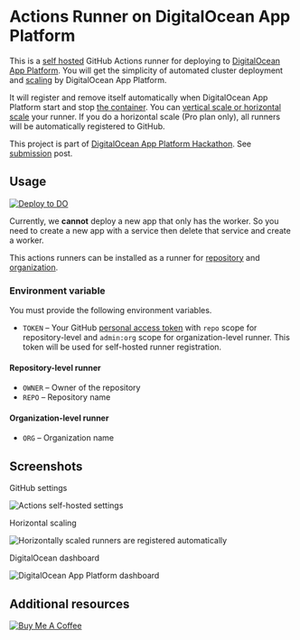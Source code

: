 # Actions Runner on DigitalOcean App Platform

This is a [self hosted](https://docs.github.com/en/free-pro-team@latest/actions/hosting-your-own-runners/about-self-hosted-runners) GitHub Actions runner for deploying to [DigitalOcean App Platform](https://www.digitalocean.com/products/app-platform/). You will get the simplicity of automated cluster deployment and [scaling](https://www.digitalocean.com/docs/app-platform/concepts/scaling/) by DigitalOcean App Platform.

It will register and remove itself automatically when DigitalOcean App Platform start and stop [the container](https://www.digitalocean.com/docs/app-platform/concepts/container/). You can [vertical scale or horizontal scale](https://www.digitalocean.com/docs/app-platform/how-to/scale-app/) your runner. If you do a horizontal scale (Pro plan only), all runners will be automatically registered to GitHub.

This project is part of [DigitalOcean App Platform Hackathon](https://dev.to/devteam/announcing-the-digitalocean-app-platform-hackathon-on-dev-2i1k). See [submission](https://dev.to/thewdhanat/actions-runner-on-digitalocean-app-platform-30l4) post.

## Usage

[![Deploy to DO](https://mp-assets1.sfo2.digitaloceanspaces.com/deploy-to-do/do-btn-blue.svg)](https://cloud.digitalocean.com/apps/new?repo=https://github.com/mauriciodulce/do-actions-runner/tree/main)

Currently, we **cannot** deploy a new app that only has the worker. So you need to create a new app with a service then delete that service and create a worker.

This actions runners can be installed as a runner for [repository](https://docs.github.com/en/free-pro-team@latest/actions/hosting-your-own-runners/adding-self-hosted-runners#adding-a-self-hosted-runner-to-a-repository) and [organization](https://docs.github.com/en/free-pro-team@latest/actions/hosting-your-own-runners/adding-self-hosted-runners#adding-a-self-hosted-runner-to-an-organization).

### Environment variable

You must provide the following environment variables.

- `TOKEN` – Your GitHub [personal access token](https://docs.github.com/en/free-pro-team@latest/github/authenticating-to-github/creating-a-personal-access-token) with `repo` scope for repository-level and `admin:org` scope for organization-level runner. This token will be used for self-hosted runner registration.

#### Repository-level runner

- `OWNER` – Owner of the repository
- `REPO` – Repository name

#### Organization-level runner

- `ORG` – Organization name

## Screenshots

GitHub settings

![Actions self-hosted settings](images/v24f3j6d311cj5gw5nru.png)

Horizontal scaling

![Horizontally scaled runners are registered automatically](images/3egdqnfi67zztcjmnhzd.png) 

DigitalOcean dashboard

![DigitalOcean App Platform dashboard](images/unzewo6pk3td9yd9zqnh.png) 

## Additional resources

<a href="https://www.buymeacoffee.com/thew" target="_blank"><img src="https://cdn.buymeacoffee.com/buttons/v2/default-blue.png" alt="Buy Me A Coffee"></a>